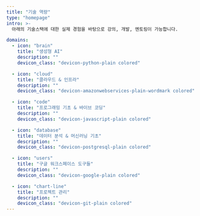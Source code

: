 ```yaml
---
title: "기술 역량"
type: "homepage"
intro: >-
  아래의 기술스택에 대한 실제 경험을 바탕으로 강의, 개발, 멘토링이 가능합니다.

domains:
  - icon: "brain"
    title: "생성형 AI"
    description: ""
    devicon_class: "devicon-python-plain colored"

  - icon: "cloud"
    title: "클라우드 & 인프라"
    description: ""
    devicon_class: "devicon-amazonwebservices-plain-wordmark colored"

  - icon: "code"
    title: "프로그래밍 기초 & 바이브 코딩"
    description: ""
    devicon_class: "devicon-javascript-plain colored"

  - icon: "database"
    title: "데이터 분석 & 머신러닝 기초"
    description: ""
    devicon_class: "devicon-postgresql-plain colored"

  - icon: "users"
    title: "구글 워크스페이스 도구들"
    description: ""
    devicon_class: "devicon-google-plain colored"

  - icon: "chart-line"
    title: "프로젝트 관리"
    description: ""
    devicon_class: "devicon-git-plain colored"
---
```


